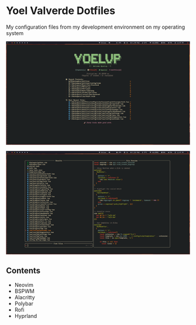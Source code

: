 # Yoel Valverde Dotfiles
My configuration files from my development environment on my operating system

![welcome](./images/welcome.png)

![telescope](./images/telescope.png)

## Contents

- Neovim
- BSPWM
- Alacritty
- Polybar
- Rofi
- Hyprland

